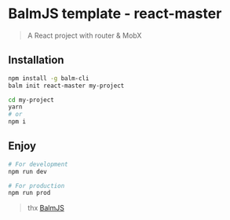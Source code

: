 # BalmJS template - react-master

> A React project with router & MobX

## Installation

```sh
npm install -g balm-cli
balm init react-master my-project

cd my-project
yarn
# or
npm i
```

## Enjoy

```sh
# For development
npm run dev

# For production
npm run prod
```

> thx [BalmJS](https://balmjs.com/)
